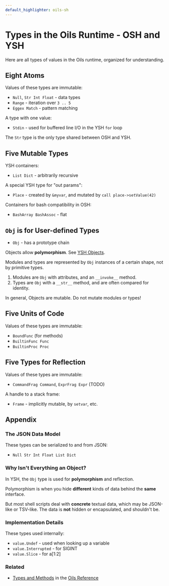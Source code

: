 ```yaml
---
default_highlighter: oils-sh
---
```


Types in the Oils Runtime - OSH and YSH
===========

Here are all types of values in the Oils runtime, organized for understanding.

<div id="toc">
</div> 

## Eight Atoms

Values of these types are immutable:

- `Null`, `Str Int Float` - data types
- `Range` - iteration over `3 .. 5`
- `Eggex Match` - pattern matching

A type with one value:

- `Stdin` - used for buffered line I/O in the YSH `for` loop

<!--
It seems like stdin could be a file descriptor, but that doesn't fit with the
shell I/O model.  You always REDIRECT first, then read from stdin.  And you
don't read incrementally from multiple files at once.
-->

The `Str` type is the only type shared between OSH and YSH.

<!--

These are variants of VALIDATED strings, with lazily materialized views?

- value.{Htm8,Tsv8,Json8} ?

-->

## Five Mutable Types

YSH containers:

- `List Dict` - arbitrarily recursive

A special YSH type for "out params":

- `Place` - created by `&myvar`, and mutated by `call place->setValue(42)`

Containers for bash compatibility in OSH:

- `BashArray BashAssoc` - flat

## `Obj` is for User-defined Types

- `Obj` - has a prototype chain

Objects allow **polymorphism**.  See [YSH Objects](objects.html).

Modules and types are represented by `Obj` instances of a certain shape, not by
primitive types.

1. Modules are `Obj` with attributes, and an `__invoke__` method.
1. Types are `Obj` with a `__str__` method, and are often compared for
   identity.

In general, Objects are mutable.  Do not mutate modules or types!

## Five Units of Code

Values of these types are immutable:

- `BoundFunc` (for methods)
- `BuiltinFunc Func`
- `BuiltinProc Proc`

## Five Types for Reflection

Values of these types are immutable:

- `CommandFrag Command`, `ExprFrag Expr` (TODO)

A handle to a stack frame:

- `Frame` - implicitly mutable, by `setvar`, etc.

## Appendix

### The JSON Data Model

These types can be serialized to and from JSON:

- `Null Str Int Float List Dict`

### Why Isn't Everything an Object?

In YSH, the `Obj` type is used for **polymorphism** and reflection.

Polymorphism is when you hide **different** kinds of data behind the **same**
interface.

But most shell scripts deal with **concrete** textual data, which may be
JSON-like or TSV-like.  The data is **not** hidden or encapsulated, and
shouldn't be.

### Implementation Details

These types used internally:

- `value.Undef` - used when looking up a variable
- `value.Interrupted` - for SIGINT
- `value.Slice` - for a[1:2]

### Related

- [Types and Methods](ref/chap-type-method.html) in the [Oils
  Reference](ref/index.html)


